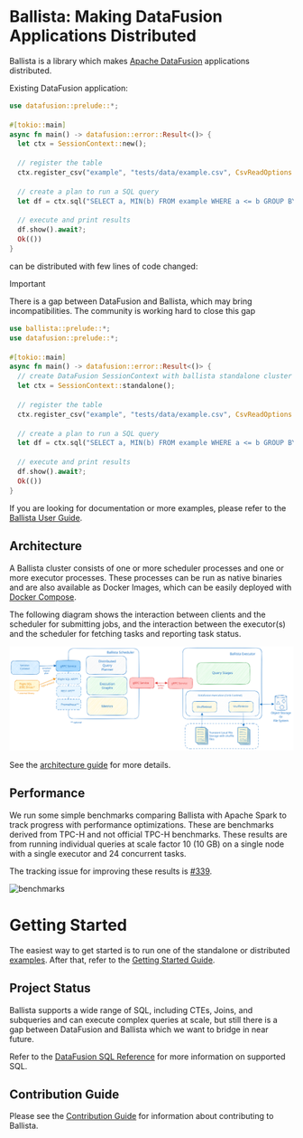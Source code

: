 <!---
  Licensed to the Apache Software Foundation (ASF) under one
  or more contributor license agreements.  See the NOTICE file
  distributed with this work for additional information
  regarding copyright ownership.  The ASF licenses this file
  to you under the Apache License, Version 2.0 (the
  "License"); you may not use this file except in compliance
  with the License.  You may obtain a copy of the License at

    http://www.apache.org/licenses/LICENSE-2.0

  Unless required by applicable law or agreed to in writing,
  software distributed under the License is distributed on an
  "AS IS" BASIS, WITHOUT WARRANTIES OR CONDITIONS OF ANY
  KIND, either express or implied.  See the License for the
  specific language governing permissions and limitations
  under the License.
-->

# Ballista: Making DataFusion Applications Distributed

Ballista is a library which makes [Apache DataFusion](https://github.com/apache/datafusion) applications distributed.

Existing DataFusion application:

```rust
use datafusion::prelude::*;

#[tokio::main]
async fn main() -> datafusion::error::Result<()> {
  let ctx = SessionContext::new();

  // register the table
  ctx.register_csv("example", "tests/data/example.csv", CsvReadOptions::new()).await?;

  // create a plan to run a SQL query
  let df = ctx.sql("SELECT a, MIN(b) FROM example WHERE a <= b GROUP BY a LIMIT 100").await?;

  // execute and print results
  df.show().await?;
  Ok(())
}
```

can be distributed with few lines of code changed:

> [!IMPORTANT]  
> There is a gap between DataFusion and Ballista, which may bring incompatibilities. The community is working hard to close this gap

```rust
use ballista::prelude::*;
use datafusion::prelude::*;

#[tokio::main]
async fn main() -> datafusion::error::Result<()> {
  // create DataFusion SessionContext with ballista standalone cluster started
  let ctx = SessionContext::standalone();

  // register the table
  ctx.register_csv("example", "tests/data/example.csv", CsvReadOptions::new()).await?;

  // create a plan to run a SQL query
  let df = ctx.sql("SELECT a, MIN(b) FROM example WHERE a <= b GROUP BY a LIMIT 100").await?;

  // execute and print results
  df.show().await?;
  Ok(())
}
```

If you are looking for documentation or more examples, please refer to the [Ballista User Guide][user-guide].

## Architecture

A Ballista cluster consists of one or more scheduler processes and one or more executor processes. These processes
can be run as native binaries and are also available as Docker Images, which can be easily deployed with
[Docker Compose](https://datafusion.apache.org/ballista/user-guide/deployment/docker-compose.html).

The following diagram shows the interaction between clients and the scheduler for submitting jobs, and the interaction
between the executor(s) and the scheduler for fetching tasks and reporting task status.

![Ballista Cluster Diagram](docs/source/contributors-guide/ballista_architecture.excalidraw.svg)

See the [architecture guide](docs/source/contributors-guide/architecture.md) for more details.

## Performance

We run some simple benchmarks comparing Ballista with Apache Spark to track progress with performance optimizations.
These are benchmarks derived from TPC-H and not official TPC-H benchmarks. These results are from running individual
queries at scale factor 10 (10 GB) on a single node with a single executor and 24 concurrent tasks.

The tracking issue for improving these results is [#339](https://github.com/apache/arrow-ballista/issues/339).

![benchmarks](docs/sqlbench-h-perf-0.12.png)

# Getting Started

The easiest way to get started is to run one of the standalone or distributed [examples](./examples/README.md). After
that, refer to the [Getting Started Guide](ballista/client/README.md).

## Project Status

Ballista supports a wide range of SQL, including CTEs, Joins, and subqueries and can execute complex queries at scale,
but still there is a gap between DataFusion and Ballista which we want to bridge in near future.

Refer to the [DataFusion SQL Reference](https://datafusion.apache.org/user-guide/sql/index.html) for more
information on supported SQL.

## Contribution Guide

Please see the [Contribution Guide](CONTRIBUTING.md) for information about contributing to Ballista.

[user-guide]: https://datafusion.apache.org/ballista/
